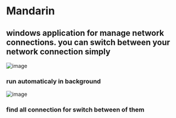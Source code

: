 # Mandarin
## windows application for manage network connections. you can switch between your network connection simply
![image](https://user-images.githubusercontent.com/8724064/163140534-5c551f26-4cdb-4cf9-a4b3-cbbdd078341a.png)
### run automaticaly in background
![image](https://user-images.githubusercontent.com/8724064/163140258-bdb59f13-dc6f-48f2-90c8-0ae120caa85c.png)
### find all connection for switch between of them

